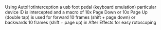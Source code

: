 Using AutoHotInterception a usb foot pedal (keyboard emulation) particular device ID is intercepted and a macro of 10x Page Down or 10x Page Up (double tap) is used for forward 10 frames (shift + page down) or backwards 10 frames (shift + page up) in After Effects for easy rotoscoping
